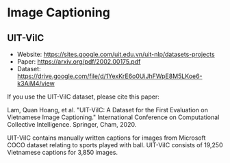 # Image Captioning

## UIT-ViIC

* Website: https://sites.google.com/uit.edu.vn/uit-nlp/datasets-projects
* Paper: https://arxiv.org/pdf/2002.00175.pdf
* Dataset: https://drive.google.com/file/d/1YexKrE6o0UiJhFWpE8M5LKoe6-k3AiM4/view

If you use the UIT-ViIC dataset, please cite this paper:

Lam, Quan Hoang, et al. "UIT-ViIC: A Dataset for the First Evaluation on Vietnamese Image Captioning." International Conference on Computational Collective Intelligence. Springer, Cham, 2020.

UIT-ViIC contains manually written captions for images from Microsoft COCO dataset relating to sports played with ball. UIT-ViIC consists of 19,250 Vietnamese captions for 3,850 images.
